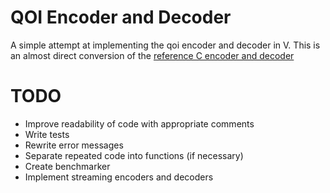 # QOI Encoder and Decoder

A simple attempt at implementing the qoi encoder and decoder in V. This is an almost direct conversion of the [reference C encoder and decoder](https://github.com/phoboslab/qoi)

# TODO
- Improve readability of code with appropriate comments
- Write tests
- Rewrite error messages
- Separate repeated code into functions (if necessary)
- Create benchmarker
- Implement streaming encoders and decoders